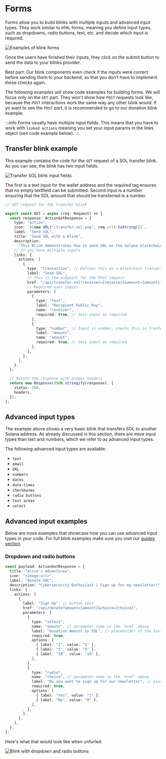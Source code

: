 # Forms

Forms allow you to build blinks with multiple inputs and advanced input types. They work similar to `HTML` forms, meaning you define input types, such as dropdowns, radio buttons, text, etc. and decide which input is required.

<img src="/img/Action Types(1).png" alt="Examples of blink forms" />

Once the users have finished their inputs, they click on the submit button to send the data to your blinks provider.

Best part: Our blink components even check if the inputs were correct before sending them to your backend, so that you don't have to implement these checks again.

The following examples will show code examples for building forms. We will focus only on the `GET` part. They won't show how `POST` requests look like, because the `POST` interactions work the same way any other blink would. If yo want to see the `POST` part, it is recommended to go to our donation blink example.

:::info
Forms usually have multiple input fields. This means that you have to work with `linked actions` meaning you set your input params in the links object (see code example below).
:::

## Transfer blink example

This example contains the code for the `GET` request of a SOL transfer blink. As you can see, the blink has two input fields.

<img src="/img/transfer-blink-input.png" alt="Transfer SOL blink input fields" />

The first is a text input for the wallet address and the required tag ensures that no empty textfield can be submitted. Second input is a number ensuring that the SOL amount that should be transferred is a number.

```typescript
// GET request for SOL transfer blink

export const GET = async (req: Request) => {
  const response: ActionGetResponse = {
    type: "action",
    icon: `${new URL("/transfer-sol.png", req.url).toString()}`,
    label: "Send SOL",
    title: "Send SOL with a Blink",
    description:
      "This Blink demonstrates how to send SOL on the Solana blockchain. It is a part of the official Blink Starter Guides by Dialect Labs.  \n\nLearn how to build this Blink: https://dialect.to/docs/guides/transfer-sol",
    // If you have multiple inputs
    links: {
      actions: [
        {
          type: "transaction", // Defines this as a blockchain transaction
          label: "Send SOL",
          // This is the endpoint for the POST request
          href: "/api/transfer-sol?receiver={receiver}&amount={amount}",
          // Required user inputs
          parameters: [
            {
              type: "text",
              label: "Recipient Public Key",
              name: "receiver",
              required: true, // Sets input as required
            },
            {
              type: "number", // Input is number, checks this in frontend
              label: "Amount",
              name: "amount",
              required: true, // Sets input as required
            },
          ],
        },
      ],
    },
  };

  // Return the response with proper headers
  return new Response(JSON.stringify(response), {
    status: 200,
    headers,
  });
};
```

## Advanced input types

The example above shows a very basic blink that transfers SOL to another Solana address. As already discussed in this section, there are more input types than text and numbers, which we refer to as advanced input types.

The following advanced input types are available:

- `text`
- `email`
- `URL`
- `numbers`
- `dates`
- `date-times`
- `checkboxes`
- `radio buttons`
- `text areas`
- `select`

## Advanced input examples

Below are more examples that showcase how you can use advanced input types in your code. For full blink examples make sure you visit our [guides section](./guides/index.md).

### Dropdown and radio buttons

```typescript
const payload: ActionGetResponse = {
  title: "Alice's Adventures",
  icon: "<image-url>",
  label: "Donate SOL",
  description: "Cybersecurity Enthusiast | Sign up for my newsletter!",
  links: {
    actions: [
      {
        label: "Sign Up", // button text
        href: "/api/donate?amount={amount}&choice={choice}",
        parameters: [
          {
            type: "select",
            name: "amount", // parameter name in the `href` above
            label: "Donation Amount in SOL", // placeholder of the text input
            required: true,
            options: [
              { label: "1", value: "1" },
              { label: "5", value: "5" },
              { label: "10", value: "10" },
            ],
          },
          {
            type: "radio",
            name: "choice", // parameter name in the `href` above
            label: "Do you want to sign up for our newsletter", // placeholder of the text input
            required: true,
            options: [
              { label: "Yes", value: "1" },
              { label: "No", value: "0" },
            ],
          },
        ],
      },
    ],
  },
};
```

Here's what that would look like when unfurled:

<img src="/img/dropdown_radio_ex.jpeg" alt="Blink with dropdown and radio buttons" />
